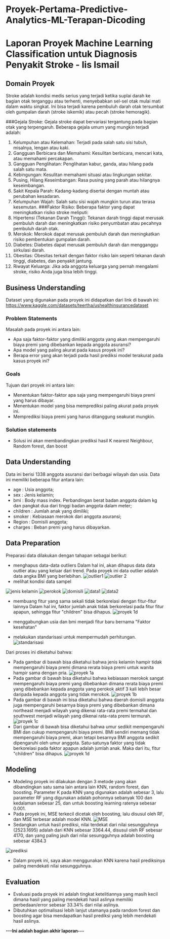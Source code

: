 # Proyek-Pertama-Predictive-Analytics-ML-Terapan-Dicoding
# Laporan Proyek Machine Learning Classification untuk Diagnosis Penyakit Stroke - Iis Ismail

## Domain Proyek

Stroke adalah kondisi medis serius yang terjadi ketika suplai darah ke bagian otak terganggu atau terhenti, menyebabkan sel-sel otak mulai mati dalam waktu singkat. Ini bisa terjadi karena pembuluh darah otak tersumbat oleh gumpalan darah (stroke iskemik) atau pecah (stroke hemoragik).

###Gejala Stroke:
Gejala stroke dapat bervariasi tergantung pada bagian otak yang terpengaruh. Beberapa gejala umum yang mungkin terjadi adalah:
1. Kelumpuhan atau Kelemahan: Terjadi pada salah satu sisi tubuh, misalnya, lengan atau kaki.
2. Gangguan Berbicara dan Memahami: Kesulitan berbicara, mencari kata, atau memahami percakapan.
3. Gangguan Penglihatan: Penglihatan kabur, ganda, atau hilang pada salah satu mata.
4. Kebingungan: Kesulitan memahami situasi atau lingkungan sekitar.
5. Pusing, Hilang Keseimbangan: Rasa pusing yang parah atau hilangnya keseimbangan.
6. Sakit Kepala Parah: Kadang-kadang disertai dengan muntah atau perubahan kesadaran.
7. Kelumpuhan Wajah: Salah satu sisi wajah mungkin turun atau terasa kesemutan.
###Faktor Risiko:
Beberapa faktor yang dapat meningkatkan risiko stroke meliputi:
1. Hipertensi (Tekanan Darah Tinggi): Tekanan darah tinggi dapat merusak pembuluh darah dan meningkatkan risiko penyumbatan atau pecahnya pembuluh darah otak.
2. Merokok: Merokok dapat merusak pembuluh darah dan meningkatkan risiko pembentukan gumpalan darah.
3. Diabetes: Diabetes dapat merusak pembuluh darah dan mengganggu sirkulasi darah.
3. Obesitas: Obesitas terkait dengan faktor risiko lain seperti tekanan darah tinggi, diabetes, dan penyakit jantung.
4. Riwayat Keluarga: Jika ada anggota keluarga yang pernah mengalami stroke, risiko Anda juga bisa lebih tinggi.


## Business Understanding
Dataset yang digunakan pada proyek ini didapatkan dari link di bawah ini:
https://www.kaggle.com/datasets/teertha/ushealthinsurancedataset

### Problem Statements

Masalah pada proyek ini antara lain:
- Apa saja faktor-faktor yang dimiliki anggota yang akan mempengaruhi biaya premi yang dibebankan kepada anggota asuransi?
- Apa model yang paling akurat pada kasus proyek ini?
- Berapa error yang akan terjadi pada hasil prediksi model terakurat pada kasus proyek ini?


### Goals

Tujuan dari proyek ini antara lain:
- Menentukan faktor-faktor apa saja yang mempengaruhi biaya premi yang harus dibayar.
- Menentukan model yang bisa memprediksi paling akurat pada proyek ini.
- Memprediksi biaya premi yang harus ditanggung seakurat mungkin.

### Solution statements
- Solusi ini akan membandingkan prediksi hasil K nearest Neighbour, Random forest, dan boost


## Data Understanding
Data ini berisi 1338 anggota asuransi dari berbagai wilayah dan usia. Data ini memiliki beberapa fitur antara lain:
- age : Usia anggota;
- sex : Jenis kelamin;
- bmi : Body mass index. Perbandingan berat badan anggota dalam kg dan pangkat dua dari tinggi badan anggota dalam meter;
- children : Jumlah anak yang dimiliki; 
- smoker : Kebiasaan merokok dari anggota asuransi;
- Region : Domisili anggota;
- charges : Beban premi yang harus dibayarkan.

## Data Preparation
Preparasi data dilakukan dengan tahapan sebagai berikut:
- menghapus data-data outliers 
  Dalam hal ini, akan dihapus data data outlier atau yang keluar dari trend. Pada proyek ini data outlier adalah data angka BMI yang berlebihan.
  ![outlier1](https://user-images.githubusercontent.com/106704301/185286463-05ba9db6-7bd7-4a09-b31f-9e0a627943ed.png)
![outlier 2](https://user-images.githubusercontent.com/106704301/185286476-f2c216a4-7923-4ed5-abd7-52fdd27f4ddf.png)
- melihat kondisi data sampel

![jenis kelamin](https://user-images.githubusercontent.com/106704301/185286627-ddba4e62-7d94-4bc9-8642-55db5c490a04.png)
![perokok](https://user-images.githubusercontent.com/106704301/185286634-bc6fe4db-ec48-4011-859e-4912db5d9177.png)
![domisili](https://user-images.githubusercontent.com/106704301/185286649-2f4e9064-c283-4b25-b39b-9d6a10a68847.png)
![data1](https://user-images.githubusercontent.com/106704301/185286658-d86159d2-1b73-4321-8b8d-ec3bed4e6a3d.png)
![data2](https://user-images.githubusercontent.com/106704301/185286664-a749ffca-0fe1-45aa-aaee-e37b83df29cd.png)

- membuang fitur yang sama sekali tidak berkorelasi dengan fitur-fitur lainnya 
Dalam hal ini, faktor jumlah anak tidak berkorelasi pada fitur fitur apapun, sehingga fitur "children" bisa dihapus.
![proyek 1d](https://user-images.githubusercontent.com/106704301/185286823-394aab8c-4005-4edf-b07e-cb9d5d667120.png)

- menggabungkan usia dan bmi menjadi fitur baru bernama "Faktor kesehatan"
- melakukan standarisasi untuk mempermudah perhitungan.
![standarisasi](https://user-images.githubusercontent.com/106704301/185287071-deaa77b6-8754-473c-9c07-6a0d402e23a4.png)

Dari proses ini diketahui bahwa:
- Pada gambar di bawah bisa diketahui bahwa jenis kelamin hampir tidak mempengaruhi biaya premi dimana rerata biaya premi untuk wanita hampir sama dengan pria.
![proyek 1a](https://user-images.githubusercontent.com/106704301/185205315-81c19e62-a6ad-47b2-9ee0-bd9c8fa01361.png)
- Pada gambar di bawah bisa diketahui bahwa kebiasaan merokok sangat mempengaruhi biaya premi yang dibebankan dimana rerata biaya premi yang dibebankan kepada anggota yang perokok aktif 3 kali lebih besar daripada kepada anggota yang tidak merokok.
![proyek 1b](https://user-images.githubusercontent.com/106704301/185205721-c58ca518-8532-4e7e-a384-0f206f049444.png)
- Pada gambar di bawah ini bisa diketahui bahwa daerah domisili anggota juga mempengaruhi besarnya biaya premi yang dibebankan dimana northeast menjadi wilayah yang dikenai rata-rata premi termahal dan southwest menjadi wilayah yang dikenai rata-rata premi termurah.
![proyek 1c](https://user-images.githubusercontent.com/106704301/185206543-7cf45196-d881-44ca-8731-273d577575cf.png)
- Dari gambar di bawah bisa diketahui bahwa umur sedikit mempengaruhi BMI dan cukup mempengaruhi biaya premi. BMI sendiri memang tidak mempengaruhi biaya premi, akan tetapi besarnya BMI anggota sedikit dipengaruhi oleh umur anggota. Satu-satunya faktor yang tidak berkorelasi pada faktor apapun adalah jumlah anak. Maka dari itu, fitur "children" bisa dihapus.
![proyek 1d](https://user-images.githubusercontent.com/106704301/185207129-4b0f7832-f308-47be-a609-635f01bfd041.png)

## Modeling
- Modeling proyek ini dilakukan dengan 3 metode yang akan dibandingkan satu sama lain antara lain KNN, random forest, dan boosting. Parameter K pada KNN yang digunakan adalah sebesar 3, lalu parameter RF yang digunakan adalah pohonnya sebanyak 100 dan kedalaman sebesar 25, dan untuk boosting learning ratenya sebesar 0.001.
- Pada proyek ini, MSE terkecil dicetak oleh boosting, lalu disusul oleh RF, dan MSE terbesar adalah model KNN.
![MSE](https://user-images.githubusercontent.com/106704301/185289185-e0ffa27f-ffa4-4091-baec-79d88ef1b648.png)
- Sedangkan untuk hasil prediksi, nilai terdekat dari nilai sesungguhnya (2523.1695) adalah dari KNN sebesar 3364.44, disusul oleh RF sebesar 4170, dan yang paling jauh dari nilai sesungguhnya adalah boosting sebesar 4384.3

![prediksi](https://user-images.githubusercontent.com/106704301/185289208-bedcb92e-50e1-4ba2-9219-4f410685a308.png)
- Dalam proyek ini, saya akan menggunakan KNN karena hasil prediksinya paling mendekati nilai sesungguhnya.

## Evaluation
- Evaluasi pada proyek ini adalah tingkat ketelitiannya yang masih kecil dimana hasil yang paling mendekati hasil aslinya memiliki perbedaan/error sebesar 33.34% dari nilai aslinya.
- Dibutuhkan optimalisasi lebih lanjut utamanya pada random forest dan boosting agar bisa mendapatkan hasil prediksi yang lebih mendekati hasil aslinya.

**---Ini adalah bagian akhir laporan---**


